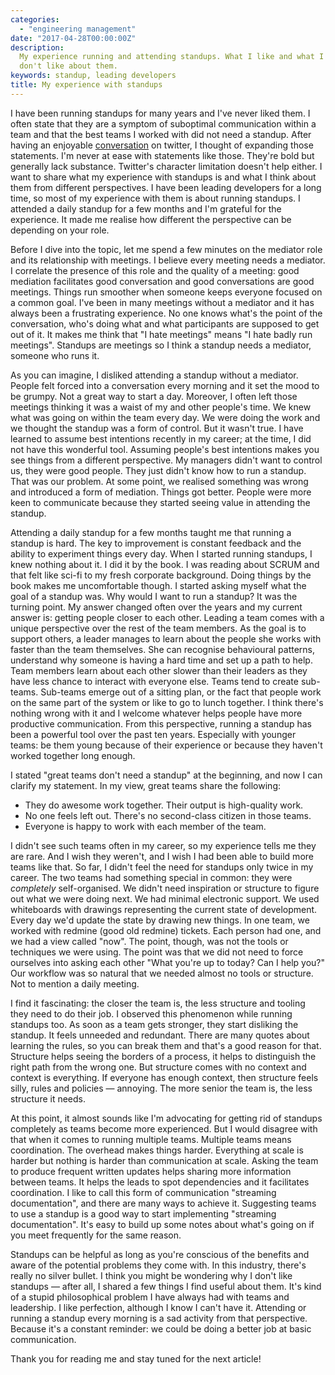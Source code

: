 ```yaml
---
categories:
  - "engineering management"
date: "2017-04-28T00:00:00Z"
description:
  My experience running and attending standups. What I like and what I
  don't like about them.
keywords: standup, leading developers
title: My experience with standups
---
```


I have been running standups for many years and I've never liked them. I often
state that they are a symptom of suboptimal communication within a team and that
the best teams I worked with did not need a standup. After having an enjoyable
[conversation](https://twitter.com/herval/status/843847319074168837) on twitter,
I thought of expanding those statements. I'm never at ease with statements like
those. They're bold but generally lack substance. Twitter's character limitation
doesn't help either. I want to share what my experience with standups is and
what I think about them from different perspectives. I have been leading
developers for a long time, so most of my experience with them is about running
standups. I attended a daily standup for a few months and I'm grateful for the
experience. It made me realise how different the perspective can be depending on
your role.

Before I dive into the topic, let me spend a few minutes on the mediator role
and its relationship with meetings. I believe every meeting needs a mediator. I
correlate the presence of this role and the quality of a meeting: good mediation
facilitates good conversation and good conversations are good meetings. Things
run smoother when someone keeps everyone focused on a common goal. I've been in
many meetings without a mediator and it has always been a frustrating
experience. No one knows what's the point of the conversation, who's doing what
and what participants are supposed to get out of it. It makes me think that "I
hate meetings" means "I hate badly run meetings". Standups are meetings so I
think a standup needs a mediator, someone who runs it.

As you can imagine, I disliked attending a standup without a mediator. People
felt forced into a conversation every morning and it set the mood to be grumpy.
Not a great way to start a day. Moreover, I often left those meetings thinking
it was a waist of my and other people's time. We knew what was going on within
the team every day. We were doing the work and we thought the standup was a form
of control. But it wasn't true. I have learned to assume best intentions
recently in my career; at the time, I did not have this wonderful tool. Assuming
people's best intentions makes you see things from a different perspective. My
managers didn't want to control us, they were good people. They just didn't know
how to run a standup. That was our problem. At some point, we realised something
was wrong and introduced a form of mediation. Things got better. People were
more keen to communicate because they started seeing value in attending the
standup.

Attending a daily standup for a few months taught me that running a standup is
hard. The key to improvement is constant feedback and the ability to experiment
things every day. When I started running standups, I knew nothing about it. I
did it by the book. I was reading about SCRUM and that felt like sci-fi to my
fresh corporate background. Doing things by the book makes me uncomfortable
though. I started asking myself what the goal of a standup was. Why would I
want to run a standup? It was the turning point. My answer changed often over
the years and my current answer is: getting people closer to each other. Leading
a team comes with a unique perspective over the rest of the team members. As the
goal is to support others, a leader manages to learn about the people she works
with faster than the team themselves. She can recognise behavioural patterns,
understand why someone is having a hard time and set up a path to help. Team
members learn about each other slower than their leaders as they have less
chance to interact with everyone else. Teams tend to create sub-teams. Sub-teams
emerge out of a sitting plan, or the fact that people work on the same part of
the system or like to go to lunch together. I think there's nothing wrong with
it and I welcome whatever helps people have more productive communication. From
this perspective, running a standup has been a powerful tool over the past ten
years. Especially with younger teams: be them young because of their experience
or because they haven't worked together long enough.

I stated "great teams don't need a standup" at the beginning, and now I can
clarify my statement. In my view, great teams share the following:

- They do awesome work together. Their output is high-quality work.
- No one feels left out. There's no second-class citizen in those teams.
- Everyone is happy to work with each member of the team.

I didn't see such teams often in my career, so my experience tells me they are
rare. And I wish they weren't, and I wish I had been able to build more teams
like that. So far, I didn't feel the need for standups only twice in my career.
The two teams had something special in common: they were _completely_
self-organised. We didn't need inspiration or structure to figure out what we
were doing next. We had minimal electronic support. We used whiteboards with
drawings representing the current state of development. Every day we'd update
the state by drawing new things. In one team, we worked with redmine (good old
redmine) tickets. Each person had one, and we had a view called "now". The
point, though, was not the tools or techniques we were using. The point was that
we did not need to force ourselves into asking each other "What you're up to
today? Can I help you?" Our workflow was so natural that we needed almost no
tools or structure. Not to mention a daily meeting.

I find it fascinating: the closer the team is, the less structure and tooling
they need to do their job. I observed this phenomenon while running standups
too. As soon as a team gets stronger, they start disliking the standup. It feels
unneeded and redundant. There are many quotes about learning the rules, so you
can break them and that's a good reason for that. Structure helps seeing the
borders of a process, it helps to distinguish the right path from the wrong one.
But structure comes with no context and context is everything. If everyone has
enough context, then structure feels silly, rules and policies — annoying. The
more senior the team is, the less structure it needs.

At this point, it almost sounds like I'm advocating for getting rid of standups
completely as teams become more experienced. But I would disagree with that when
it comes to running multiple teams. Multiple teams means coordination. The
overhead makes things harder. Everything at scale is harder but nothing is
harder than communication at scale. Asking the team to produce frequent written
updates helps sharing more information between teams. It helps the leads to spot
dependencies and it facilitates coordination. I like to call this form of
communication "streaming documentation", and there are many ways to achieve it.
Suggesting teams to use a standup is a good way to start implementing "streaming
documentation". It's easy to build up some notes about what's going on if you
meet frequently for the same reason.

Standups can be helpful as long as you're conscious of the benefits and aware of
the potential problems they come with. In this industry, there's really no
silver bullet. I think you might be wondering why I don't like standups — after
all, I shared a few things I find useful about them. It's kind of a stupid
philosophical problem I have always had with teams and leadership. I like
perfection, although I know I can't have it. Attending or running a standup
every morning is a sad activity from that perspective. Because it's a constant
reminder: we could be doing a better job at basic communication.

Thank you for reading me and stay tuned for the next article!
